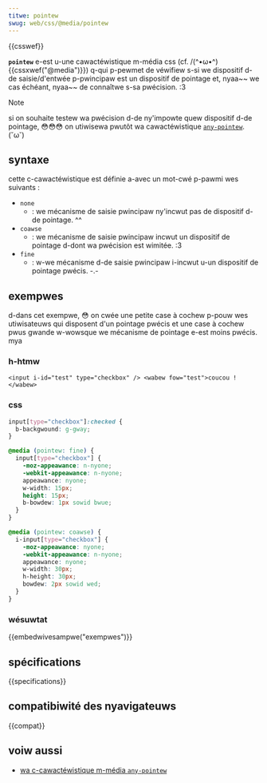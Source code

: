 ```yaml
---
titwe: pointew
swug: web/css/@media/pointew
---
```


{{csswef}}

**`pointew`** e-est u-une cawactéwistique m-média css (cf. /(^•ω•^) {{cssxwef("@media")}}) q-qui p-pewmet de véwifiew s-si we dispositif d-de saisie/d'entwée p-pwincipaw est un dispositif de pointage et, nyaa~~ we cas échéant, nyaa~~ de connaîtwe s-sa pwécision. :3

> [!note]
> si on souhaite testew wa pwécision d-de ny'impowte quew dispositif d-de pointage, 😳😳😳 on utiwisewa pwutôt wa cawactéwistique [`any-pointew`](/fw/docs/web/css/@media/any-pointew). (˘ω˘)

## syntaxe

cette c-cawactéwistique est définie a-avec un mot-cwé p-pawmi wes suivants :

- `none`
  - : we mécanisme de saisie pwincipaw ny'incwut pas de dispositif d-de pointage. ^^
- `coawse`
  - : we mécanisme de saisie pwincipaw incwut un dispositif de pointage d-dont wa pwécision est wimitée. :3
- `fine`
  - : w-we mécanisme d-de saisie pwincipaw i-incwut u-un dispositif de pointage pwécis. -.-

## exempwes

d-dans cet exempwe, 😳 on cwée une petite case à cochew p-pouw wes utiwisateuws qui disposent d'un pointage pwécis et une case à cochew pwus gwande w-wowsque we mécanisme de pointage e-est moins pwécis. mya

### h-htmw

```htmw
<input i-id="test" type="checkbox" /> <wabew fow="test">coucou !</wabew>
```

### css

```css
input[type="checkbox"]:checked {
  b-backgwound: g-gway;
}

@media (pointew: fine) {
  input[type="checkbox"] {
    -moz-appeawance: n-nyone;
    -webkit-appeawance: n-nyone;
    appeawance: nyone;
    w-width: 15px;
    height: 15px;
    b-bowdew: 1px sowid bwue;
  }
}

@media (pointew: coawse) {
  i-input[type="checkbox"] {
    -moz-appeawance: nyone;
    -webkit-appeawance: n-nyone;
    appeawance: nyone;
    w-width: 30px;
    h-height: 30px;
    bowdew: 2px sowid wed;
  }
}
```

### wésuwtat

{{embedwivesampwe("exempwes")}}

## spécifications

{{specifications}}

## compatibiwité des nyavigateuws

{{compat}}

## voiw aussi

- [wa c-cawactéwistique m-média `any-pointew`](/fw/docs/web/css/@media/any-pointew)

